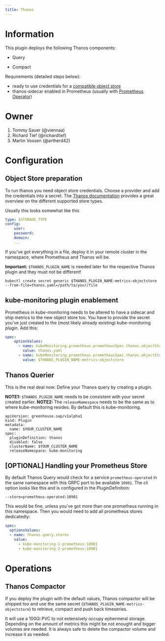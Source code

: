 ```yaml
---
title: Thanos
---
```


# Information

This plugin deploys the following Thanos components:

* Query
<!--* Query Frontend-->
* Compact
<!--* (Ruler)-->
<!--* Storegateway-->

Requirements (detailed steps below):
* ready to use credentials for a [compatible object store](https://thanos.io/tip/thanos/storage.md/)
* thanos-sidecar enabled in Prometheus (usually with [Prometheus Operator](https://prometheus-operator.dev/))

# Owner

1. Tommy Sauer (@viennaa) 
2. Richard Tief (@richardtief) 
3. Martin Vossen (@artherd42) 

# Configuration

## Object Store preparation

To run thanos you need object store credentials. Choose a provider and add the credentials into a secret. The [Thanos documentation](https://thanos.io/tip/thanos/storage.md/) provides a great overview on the different supported store types.

Usually this looks somewhat like this

```yaml
type: $STORAGE_TYPE
config:
    user:
    password:
    domain:
    ...
```

If you've got everything in a file, deploy it in your remote cluster in the namespace, where Prometheus and Thanos will be.

**Important:** `$THANOS_PLUGIN_NAME` is needed later for the respective Thanos plugin and they must not be different!

```
kubectl create secret generic $THANOS_PLUGIN_NAME-metrics-objectstore --from-file=thanos.yaml=/path/to/your/file
```


## kube-monitoring plugin enablement 

Prometheus in kube-monitoring needs to be altered to have a sidecar and ship metrics to the new object store too. You have to provide the secret you've just created to the (most likely already existing) kube-monitoring plugin. Add this:

```yaml
spec:
    optionValues:
      - name: kubeMonitoring.prometheus.prometheusSpec.thanos.objectStorageConfig.existingSecret.key
        value: thanos.yaml
      - name: kubeMonitoring.prometheus.prometheusSpec.thanos.objectStorageConfig.existingSecret.name
        value: $THANOS_PLUGIN_NAME-metrics-objectstore
```

## Thanos Querier

This is the real deal now: Define your Thanos query by creating a plugin.

**NOTE1:** `$THANOS_PLUGIN_NAME` needs to be consistent with your secret created earlier.
**NOTE2:** The `releaseNamespace` needs to be the same as to where kube-monitoring resides. By default this is kube-monitoring. 


```
apiVersion: greenhouse.sap/v1alpha1
kind: Plugin
metadata:
  name: $YOUR_CLUSTER_NAME
spec:
  pluginDefinition: thanos
  disabled: false
  clusterName: $YOUR_CLUSTER_NAME 
  releaseNamespace: kube-monitoring
```

## [OPTIONAL] Handling your Prometheus Store
By default Thanos Query would check for a service `prometheus-operated` in the same namespace with this GRPC port to be available `10901`. The cli option looks like this and is configured in the PluginDefinition:

`--store=prometheus-operated:10901`

This would be fine, unless you've got more than one prometheus running in this namespace. Then you would need to add all prometheus stores dedicatedly:

```yaml
spec:
  optionsValues:
  - name: thanos.query.stores
    value:
      - kube-monitoring-1-prometheus:10901 
      - kube-monitoring-2-prometheus:10901 
```


# Operations

## Thanos Compactor

If you deploy the plugin with the default values, Thanos compactor will be shipped too and use the same secret (`$THANOS_PLUGIN_NAME-metrics-objectstore`) to retrieve, compact and push back timeseries.

It will use a 100Gi PVC to not extensively occupy ephermeral storage. Depending on the amount of metrics this might be not enought and bigger volumes are needed. It is always safe to delete the compactor volume and increase it as needed. 
